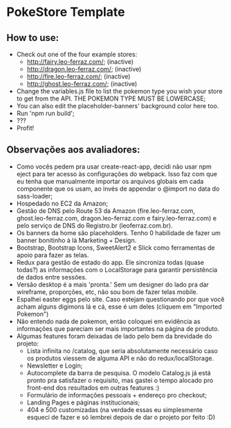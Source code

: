 # PokeStore Template  
## How to use:  
 + Check out one of the four example stores:  
	 + http://fairy.leo-ferraz.com/; (inactive)
	 + http://dragon.leo-ferraz.com/; (inactive)
	 + http://fire.leo-ferraz.com/; (inactive)
	 + http://ghost.leo-ferraz.com/; (inactive)
+ Change the variables.js file to list the pokemon type you wish your store to get from the API. THE POKEMON TYPE MUST BE LOWERCASE;
+ You can also edit the placeholder-banners' background color here too.
+ Run 'npm run build';
+ ???
+ Profit!

## Observações aos avaliadores:
- Como vocês pedem pra usar create-react-app, decidi não usar npm eject para ter acesso às configurações do webpack. Isso faz com que eu tenha que manualmente importar os arquivos globais em cada componente que os usam, ao invés de appendar o @import no data do sass-loader;
- Hospedado no EC2 da Amazon;
- Gestão de DNS pelo Route 53 da Amazon (fire.leo-ferraz.com, ghost.leo-ferraz.com, dragon.leo-ferraz.com e fairy.leo-ferraz.com) e pelo serviço de DNS do Registro.br (leoferraz.com.br).
- Os banners da home são placeholders. Tenho 0 habilidade de fazer um banner bonitinho à lá Marketing + Design.
- Bootstrap, Bootstrap Icons, SweetAlert2 e Slick como ferramentas de apoio para fazer as telas.
- Redux para gestão de estado do app. Ele sincroniza todas (quase todas?) as informações com o LocalStorage para garantir persistência de dados entre sessões.
- Versão desktop é a mais 'pronta.' Sem um designer do lado pra dar wireframe, proporções, etc, não sou bom de fazer telas mobile.
- Espalhei easter eggs pelo site. Caso estejam questionando por que você acham alguns digimons lá e cá, esse é um deles (cliquem em "Imported Pokemon")
- Não entendo nada de pokemon, então coloquei em evidência as informações que pareciam ser mais importantes na página de produto.
- Algumas features foram deixadas de lado pelo bem da brevidade do projeto:
	- Lista infinita no /catalog, que seria absolutamente necessário caso os produtos viessem de alguma API e não do redux/localStorage.
	- Newsletter e Login;
	- Autocomplete da barra de pesquisa. O modelo Catalog.js já está pronto pra satisfazer o requisito, mas gastei o tempo alocado pro front-end dos resultados em outras features :)
	- Formulário de informações pessoais + endereço pro checkout;
	- Landing Pages e páginas institucionais;
	- 404 e 500 customizadas (na verdade essas eu simplesmente esqueci de fazer e só lembrei depois de dar o projeto por feito :D)
